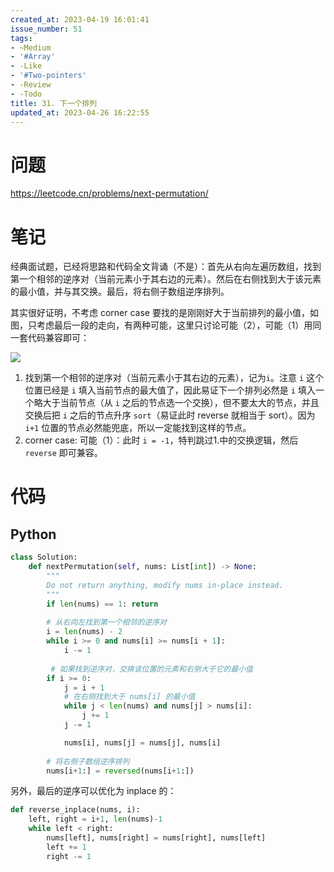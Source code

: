```yaml
---
created_at: 2023-04-19 16:01:41
issue_number: 51
tags:
- ~Medium
- '#Array'
- -Like
- '#Two-pointers'
- -Review
- -Todo
title: 31. 下一个排列
updated_at: 2023-04-26 16:22:55
---
```


# 问题

https://leetcode.cn/problems/next-permutation/

# 笔记

经典面试题，已经将思路和代码全文背诵（不是）：首先从右向左遍历数组，找到第一个相邻的逆序对（当前元素小于其右边的元素）。然后在右侧找到大于该元素的最小值，并与其交换。最后，将右侧子数组逆序排列。

其实很好证明，不考虑 corner case 要找的是刚刚好大于当前排列的最小值，如图，只考虑最后一段的走向，有两种可能，这里只讨论可能（2），可能（1）用同一套代码兼容即可：

![](https://pics.winterg.site/images/next_permutation.png)

1. 找到第一个相邻的逆序对（当前元素小于其右边的元素），记为`i`。注意 `i` 这个位置已经是 `i` 填入当前节点的最大值了，因此易证下一个排列必然是 `i` 填入一个略大于当前节点（从 `i` 之后的节点选一个交换），但不要太大的节点，并且交换后把 `i` 之后的节点升序 `sort`（易证此时 reverse 就相当于 sort）。因为 `i+1` 位置的节点必然能兜底，所以一定能找到这样的节点。
2. corner case: 可能（1）：此时 `i = -1`，特判跳过1.中的交换逻辑，然后`reverse` 即可兼容。

# 代码

## Python

```python
class Solution:
    def nextPermutation(self, nums: List[int]) -> None:
        """
        Do not return anything, modify nums in-place instead.
        """
        if len(nums) == 1: return
		
        # 从右向左找到第一个相邻的逆序对
        i = len(nums) - 2
        while i >= 0 and nums[i] >= nums[i + 1]:
            i -= 1
        
         # 如果找到逆序对，交换该位置的元素和右侧大于它的最小值
        if i >= 0:
            j = i + 1
            # 在右侧找到大于 nums[i] 的最小值
            while j < len(nums) and nums[j] > nums[i]:
                j += 1
            j -= 1

            nums[i], nums[j] = nums[j], nums[i]
            
		# 将右侧子数组逆序排列
        nums[i+1:] = reversed(nums[i+1:])

```

另外，最后的逆序可以优化为 inplace 的：

```python
def reverse_inplace(nums, i):
    left, right = i+1, len(nums)-1
    while left < right:
        nums[left], nums[right] = nums[right], nums[left]
        left += 1
        right -= 1
```

